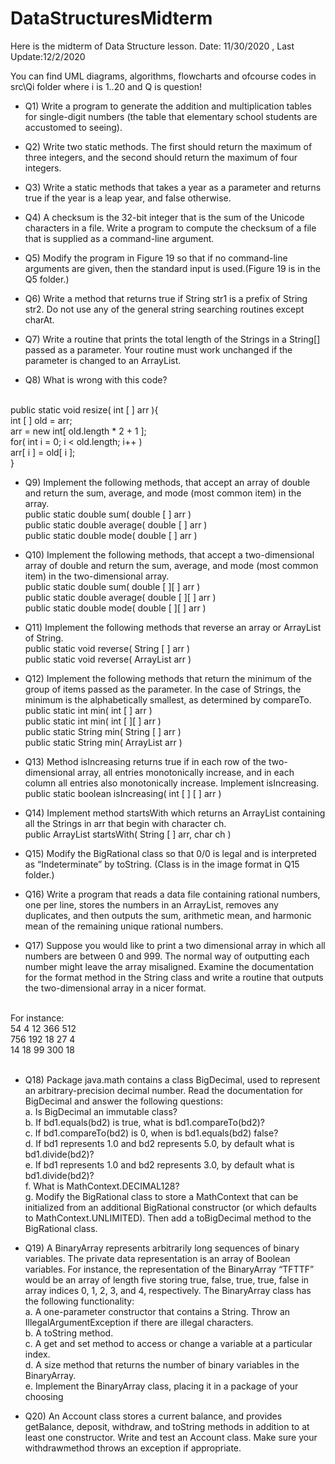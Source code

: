 # DataStructuresMidterm

Here is the midterm of Data Structure lesson. Date: 11/30/2020 , Last Update:12/2/2020

You can find UML diagrams, algorithms, flowcharts and ofcourse codes in src\Qi folder where i is 1..20 and Q is question!

* Q1) Write a program to generate the addition and multiplication tables for single-digit numbers (the table that elementary school students are accustomed to seeing).

* Q2) Write two static methods. The first should return the maximum of three integers, and the second should return the maximum of four integers.

* Q3) Write a static methods that takes a year as a parameter and returns true if the year is a leap year, and false otherwise.

* Q4) A checksum is the 32-bit integer that is the sum of the Unicode characters in a file. Write a program to compute the checksum of a file that is supplied as a command-line argument.

* Q5) Modify the program in Figure 19 so that if no command-line arguments are given, then the standard input is used.(Figure 19 is in the Q5 folder.)

* Q6) Write a method that returns true if String str1 is a prefix of String str2. Do not use any of the general string searching routines except charAt.

* Q7) Write a routine that prints the total length of the Strings in a String[] passed as a parameter. Your routine must work unchanged if the parameter is changed to an ArrayList<String>.

* Q8) What is wrong with this code?
<br/>
public static void resize( int [ ] arr ){<br/>
  int [ ] old = arr;<br/>
  arr = new int[ old.length * 2 + 1 ];<br/>
  for( int i = 0; i < old.length; i++ )<br/>
  arr[ i ] = old[ i ];<br/>
}<br/>
                               
* Q9) Implement the following methods, that accept an array of double and
return the sum, average, and mode (most common item) in the array.<br/>
public static double sum( double [ ] arr )<br/>
public static double average( double [ ] arr )<br/>
public static double mode( double [ ] arr )<br/>
  
* Q10) Implement the following methods, that accept a two-dimensional
array of double and return the sum, average, and mode (most common
item) in the two-dimensional array.<br/>
public static double sum( double [ ][ ] arr )<br/>
public static double average( double [ ][ ] arr )<br/>
public static double mode( double [ ][ ] arr )<br/>
  
* Q11) Implement the following methods that reverse an array or ArrayList
of String.<br/>
public static void reverse( String [ ] arr )<br/>
public static void reverse( ArrayList<String> arr )<br/>
  
* Q12) Implement the following methods that return the minimum of the group
of items passed as the parameter. In the case of Strings, the minimum is
the alphabetically smallest, as determined by compareTo. <br/>
public static int min( int [ ] arr ) <br/>
public static int min( int [ ][ ] arr ) <br/>
public static String min( String [ ] arr ) <br/>
public static String min( ArrayList<String> arr ) <br/>

* Q13) Method isIncreasing returns true if in each row of the two-dimensional
array, all entries monotonically increase, and in each column all entries
also monotonically increase. Implement isIncreasing.<br/>
public static boolean isIncreasing( int [ ] [ ] arr ) 
  
* Q14) Implement method startsWith which returns an ArrayList containing
all the Strings in arr that begin with character ch.<br/>
public ArrayList<String> startsWith( String [ ] arr, char ch )
  
* Q15) Modify the BigRational class so that 0/0 is legal and is interpreted as “Indeterminate” by toString. (Class is in the image format in Q15 folder.)

* Q16) Write a program that reads a data file containing rational numbers, one per line, stores the numbers in an ArrayList, removes any duplicates, and then outputs the sum, arithmetic mean, and harmonic mean of the remaining unique rational numbers.

* Q17) Suppose you would like to print a two dimensional array in which all numbers are between 0 and 999. The normal way of outputting each number might leave the array misaligned. Examine the documentation for the format method in the String class and write a routine that outputs the two-dimensional array in a nicer format.<br/>
<br/>
For instance:<br/>
54  4 12  366 512<br/>
756 192 18  27  4<br/>
14  18 99  300 18<br/>
<!--  
such as <p>
 54   4 12 366 512<p>
756 192 18  27   4<p>
 14  18 99 300  18<p>
--><br/>

* Q18) Package java.math contains a class BigDecimal, used to represent an arbitrary-precision decimal number. Read the documentation for BigDecimal and answer the following questions: <br/>
a. Is BigDecimal an immutable class? <br/>
b. If bd1.equals(bd2) is true, what is bd1.compareTo(bd2)? <br/>
c. If bd1.compareTo(bd2) is 0, when is bd1.equals(bd2) false? <br/>
d. If bd1 represents 1.0 and bd2 represents 5.0, by default what is bd1.divide(bd2)? <br/>
e. If bd1 represents 1.0 and bd2 represents 3.0, by default what is bd1.divide(bd2)? <br/>
f. What is MathContext.DECIMAL128? <br/>
g. Modify the BigRational class to store a MathContext that can be initialized from an additional BigRational constructor (or which defaults to MathContext.UNLIMITED). Then add a toBigDecimal method to the BigRational class.

* Q19) A BinaryArray represents arbitrarily long sequences of binary variables. The private data representation is an array of Boolean variables. For instance, the representation of the BinaryArray “TFTTF” would be an array of length five storing true, false, true, true, false in array indices 0, 1, 2, 3, and 4, respectively. The BinaryArray class has the following functionality:<br/>
a. A one-parameter constructor that contains a String. Throw an IllegalArgumentException if there are illegal characters.<br/>
b. A toString method.<br/>
c. A get and set method to access or change a variable at a particular index.<br/>
d. A size method that returns the number of binary variables in the BinaryArray.<br/>
e. Implement the BinaryArray class, placing it in a package of your choosing<br/>

* Q20) An Account class stores a current balance, and provides getBalance, deposit, withdraw, and toString methods in addition to at least one constructor. Write and test an Account class. Make sure your withdrawmethod throws an exception if appropriate.
